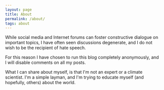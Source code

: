 ```yaml
---
layout: page
title: About
permalink: /about/
tags: about
---
```


While social media and Internet forums can foster constructive dialogue on important topics, I have often seen discussions degenerate, and I do not wish to be the recipient of hate speech.

For this reason I have chosen to run this blog completely anonymously, and I will disable comments on all my posts.

What I can share about myself, is that I'm not an expert or a climate scientist. I'm a simple layman, and I'm trying to educate myself (and hopefully, others) about the world.
